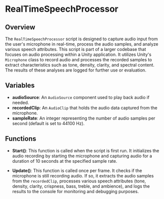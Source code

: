 # RealTimeSpeechProcessor

## Overview
The `RealTimeSpeechProcessor` script is designed to capture audio input from the user's microphone in real-time, process the audio samples, and analyze various speech attributes. This script is part of a larger codebase that focuses on audio processing within a Unity application. It utilizes Unity's `Microphone` class to record audio and processes the recorded samples to extract characteristics such as tone, density, clarity, and spectral content. The results of these analyses are logged for further use or evaluation.

## Variables

- **audioSource**: An `AudioSource` component used to play back audio if needed.
- **recordedClip**: An `AudioClip` that holds the audio data captured from the microphone.
- **sampleRate**: An integer representing the number of audio samples per second (default is set to 44100 Hz).

## Functions

- **Start()**: This function is called when the script is first run. It initializes the audio recording by starting the microphone and capturing audio for a duration of 10 seconds at the specified sample rate.

- **Update()**: This function is called once per frame. It checks if the microphone is still recording audio. If so, it extracts the audio samples from the `recordedClip`, processes various speech attributes (tone, density, clarity, crispness, bass, treble, and ambience), and logs the results to the console for monitoring and debugging purposes.